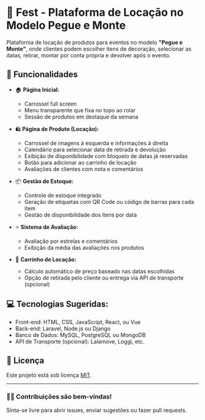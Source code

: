 # 🎪 Fest - Plataforma de Locação no Modelo Pegue e Monte  

Plataforma de locação de produtos para eventos no modelo **"Pegue e Monte"**, onde clientes podem escolher itens de decoração, selecionar as datas, retirar, montar por conta própria e devolver após o evento.  

## 🚀 Funcionalidades  
- 🏠 **Página Inicial:**  
  - Carrossel full screen  
  - Menu transparente que fixa no topo ao rolar  
  - Sessão de produtos em destaque da semana  

- 🛍️ **Página de Produto (Locação):**  
  - Carrossel de imagens à esquerda e informações à direita  
  - Calendário para selecionar data de retirada e devolução  
  - Exibição de disponibilidade com bloqueio de datas já reservadas  
  - Botão para adicionar ao carrinho de locação  
  - Avaliações de clientes com nota e comentários  

- 📦 **Gestão de Estoque:**  
  - Controle de estoque integrado  
  - Geração de etiquetas com QR Code ou código de barras para cada item  
  - Gestão de disponibilidade dos itens por data  

- ⭐ **Sistema de Avaliação:**  
  - Avaliação por estrelas e comentários  
  - Exibição da média das avaliações nos produtos  

- 🛒 **Carrinho de Locação:**  
  - Cálculo automático de preço baseado nas datas escolhidas  
  - Opção de retirada pelo cliente ou entrega via API de transporte (opcional)  

## 💻 **Tecnologias Sugeridas:**  
- Front-end: HTML, CSS, JavaScript, React, ou Vue  
- Back-end: Laravel, Node.js ou Django  
- Banco de Dados: MySQL, PostgreSQL ou MongoDB  
- API de Transporte (opcional): Lalamove, Loggi, etc.  

## 📜 **Licença**  
Este projeto está sob licença [MIT](LICENSE).  

---  

### 👨‍💻 Contribuições são bem-vindas!  
Sinta-se livre para abrir issues, enviar sugestões ou fazer pull requests.  
